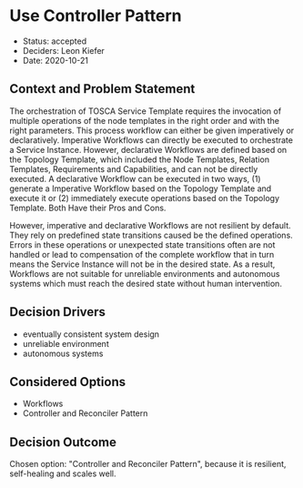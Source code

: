 # Use Controller Pattern

* Status: accepted
* Deciders: Leon Kiefer
* Date: 2020-10-21

## Context and Problem Statement

The orchestration of TOSCA Service Template requires the invocation of multiple operations of the node templates in the right order and with the right parameters.
This process workflow can either be given imperatively or declaratively.
Imperative Workflows can directly be executed to orchestrate a Service Instance.
However, declarative Workflows are defined based on the Topology Template, which included the Node Templates, Relation Templates, Requirements and Capabilities, and can not be directly executed.
A declarative Workflow can be executed in two ways, (1) generate a Imperative Workflow based on the Topology Template and execute it or (2) immediately execute operations based on the Topology Template.
Both Have their Pros and Cons.

However, imperative and declarative Workflows are not resilient by default.
They rely on predefined state transitions caused be the defined operations.
Errors in these operations or unexpected state transitions often are not handled or lead to compensation of the complete workflow that in turn means the Service Instance will not be in the desired state.
As a result, Workflows are not suitable for unreliable environments and autonomous systems which must reach the desired state without human intervention.

## Decision Drivers

* eventually consistent system design
* unreliable environment
* autonomous systems

## Considered Options

* Workflows
* Controller and Reconciler Pattern

## Decision Outcome

Chosen option: "Controller and Reconciler Pattern", because it is resilient, self-healing and scales well.
